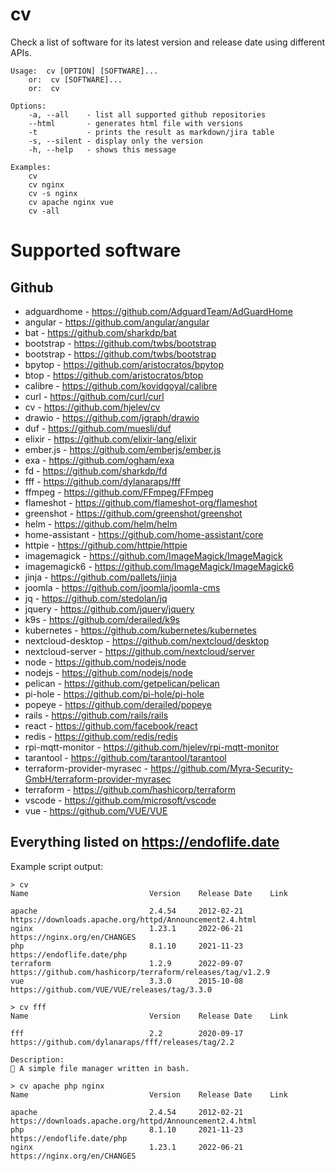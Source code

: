 # cv

Check a list of software for its latest version and release date using different APIs.

    Usage:  cv [OPTION] [SOFTWARE]...
        or:  cv [SOFTWARE]...
        or:  cv
        
    Options:
        -a, --all    - list all supported github repositories
        --html       - generates html file with versions
        -t           - prints the result as markdown/jira table
        -s, --silent - display only the version
        -h, --help   - shows this message

    Examples:
        cv
        cv nginx
        cv -s nginx
        cv apache nginx vue
        cv -all

# Supported software

## Github

- adguardhome - <https://github.com/AdguardTeam/AdGuardHome>
- angular - <https://github.com/angular/angular>
- bat - <https://github.com/sharkdp/bat>
- bootstrap - <https://github.com/twbs/bootstrap>
- bootstrap - <https://github.com/twbs/bootstrap>
- bpytop - <https://github.com/aristocratos/bpytop>
- btop - <https://github.com/aristocratos/btop>
- calibre - <https://github.com/kovidgoyal/calibre>
- curl - <https://github.com/curl/curl>
- cv - <https://github.com/hjelev/cv>
- drawio - <https://github.com/jgraph/drawio>
- duf - <https://github.com/muesli/duf>
- elixir - <https://github.com/elixir-lang/elixir>
- ember.js - <https://github.com/emberjs/ember.js>
- exa - <https://github.com/ogham/exa>
- fd - <https://github.com/sharkdp/fd>
- fff - <https://github.com/dylanaraps/fff>
- ffmpeg - <https://github.com/FFmpeg/FFmpeg>
- flameshot - <https://github.com/flameshot-org/flameshot>
- greenshot - <https://github.com/greenshot/greenshot>
- helm - <https://github.com/helm/helm>
- home-assistant - <https://github.com/home-assistant/core>
- httpie - <https://github.com/httpie/httpie>
- imagemagick - <https://github.com/ImageMagick/ImageMagick>
- imagemagick6 - <https://github.com/ImageMagick/ImageMagick6>
- jinja - <https://github.com/pallets/jinja>
- joomla - <https://github.com/joomla/joomla-cms>
- jq - <https://github.com/stedolan/jq>
- jquery - <https://github.com/jquery/jquery>
- k9s - <https://github.com/derailed/k9s>
- kubernetes - <https://github.com/kubernetes/kubernetes>
- nextcloud-desktop - <https://github.com/nextcloud/desktop>
- nextcloud-server - <https://github.com/nextcloud/server>
- node - <https://github.com/nodejs/node>
- nodejs - <https://github.com/nodejs/node>
- pelican - <https://github.com/getpelican/pelican>
- pi-hole - <https://github.com/pi-hole/pi-hole>
- popeye - <https://github.com/derailed/popeye>
- rails - <https://github.com/rails/rails>
- react - <https://github.com/facebook/react>
- redis - <https://github.com/redis/redis>
- rpi-mqtt-monitor - <https://github.com/hjelev/rpi-mqtt-monitor>
- tarantool - <https://github.com/tarantool/tarantool>
- terraform-provider-myrasec - <https://github.com/Myra-Security-GmbH/terraform-provider-myrasec>
- terraform - <https://github.com/hashicorp/terraform>
- vscode - <https://github.com/microsoft/vscode>
- vue - <https://github.com/VUE/VUE>

## Everything listed on <https://endoflife.date>

Example script output:

    > cv
    Name                           Version    Release Date    Link

    apache                         2.4.54     2012-02-21      https://downloads.apache.org/httpd/Announcement2.4.html
    nginx                          1.23.1     2022-06-21      https://nginx.org/en/CHANGES
    php                            8.1.10     2021-11-23      https://endoflife.date/php
    terraform                      1.2.9      2022-09-07      https://github.com/hashicorp/terraform/releases/tag/v1.2.9
    vue                            3.3.0      2015-10-08      https://github.com/VUE/VUE/releases/tag/3.3.0

    > cv fff                                                  
    Name                           Version    Release Date    Link

    fff                            2.2        2020-09-17      https://github.com/dylanaraps/fff/releases/tag/2.2

    Description:
    📁 A simple file manager written in bash.

    > cv apache php nginx 
    Name                           Version    Release Date    Link

    apache                         2.4.54     2012-02-21      https://downloads.apache.org/httpd/Announcement2.4.html
    php                            8.1.10     2021-11-23      https://endoflife.date/php
    nginx                          1.23.1     2022-06-21      https://nginx.org/en/CHANGES
